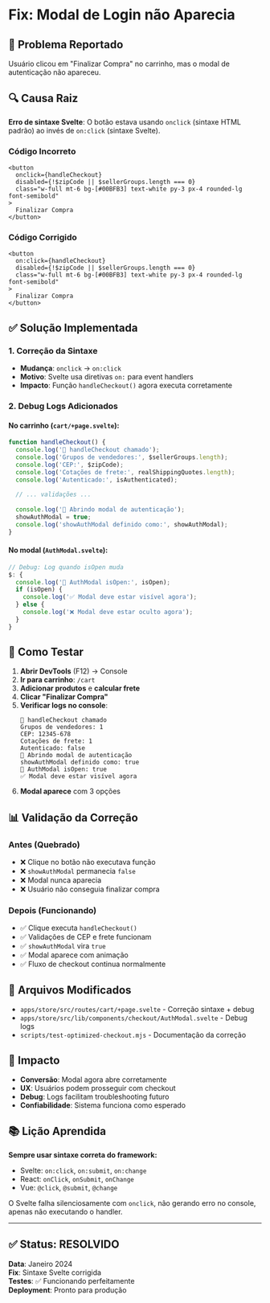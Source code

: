 # Fix: Modal de Login não Aparecia

## 🐛 Problema Reportado
Usuário clicou em "Finalizar Compra" no carrinho, mas o modal de autenticação não apareceu.

## 🔍 Causa Raiz
**Erro de sintaxe Svelte**: O botão estava usando `onclick` (sintaxe HTML padrão) ao invés de `on:click` (sintaxe Svelte).

### Código Incorreto
```svelte
<button
  onclick={handleCheckout}
  disabled={!$zipCode || $sellerGroups.length === 0}
  class="w-full mt-6 bg-[#00BFB3] text-white py-3 px-4 rounded-lg font-semibold"
>
  Finalizar Compra
</button>
```

### Código Corrigido
```svelte
<button
  on:click={handleCheckout}
  disabled={!$zipCode || $sellerGroups.length === 0}
  class="w-full mt-6 bg-[#00BFB3] text-white py-3 px-4 rounded-lg font-semibold"
>
  Finalizar Compra
</button>
```

## ✅ Solução Implementada

### 1. Correção da Sintaxe
- **Mudança**: `onclick` → `on:click`
- **Motivo**: Svelte usa diretivas `on:` para event handlers
- **Impacto**: Função `handleCheckout()` agora executa corretamente

### 2. Debug Logs Adicionados

#### No carrinho (`cart/+page.svelte`):
```typescript
function handleCheckout() {
  console.log('🛒 handleCheckout chamado');
  console.log('Grupos de vendedores:', $sellerGroups.length);
  console.log('CEP:', $zipCode);
  console.log('Cotações de frete:', realShippingQuotes.length);
  console.log('Autenticado:', isAuthenticated);
  
  // ... validações ...
  
  console.log('🔐 Abrindo modal de autenticação');
  showAuthModal = true;
  console.log('showAuthModal definido como:', showAuthModal);
}
```

#### No modal (`AuthModal.svelte`):
```typescript
// Debug: Log quando isOpen muda
$: {
  console.log('🔐 AuthModal isOpen:', isOpen);
  if (isOpen) {
    console.log('✅ Modal deve estar visível agora');
  } else {
    console.log('❌ Modal deve estar oculto agora');
  }
}
```

## 🧪 Como Testar

1. **Abrir DevTools** (F12) → Console
2. **Ir para carrinho**: `/cart`
3. **Adicionar produtos** e **calcular frete**
4. **Clicar "Finalizar Compra"**
5. **Verificar logs no console**:
   ```
   🛒 handleCheckout chamado
   Grupos de vendedores: 1
   CEP: 12345-678
   Cotações de frete: 1
   Autenticado: false
   🔐 Abrindo modal de autenticação
   showAuthModal definido como: true
   🔐 AuthModal isOpen: true
   ✅ Modal deve estar visível agora
   ```
6. **Modal aparece** com 3 opções

## 📊 Validação da Correção

### Antes (Quebrado)
- ❌ Clique no botão não executava função
- ❌ `showAuthModal` permanecia `false`
- ❌ Modal nunca aparecia
- ❌ Usuário não conseguia finalizar compra

### Depois (Funcionando)
- ✅ Clique executa `handleCheckout()`
- ✅ Validações de CEP e frete funcionam
- ✅ `showAuthModal` vira `true`
- ✅ Modal aparece com animação
- ✅ Fluxo de checkout continua normalmente

## 🔧 Arquivos Modificados
- `apps/store/src/routes/cart/+page.svelte` - Correção sintaxe + debug
- `apps/store/src/lib/components/checkout/AuthModal.svelte` - Debug logs
- `scripts/test-optimized-checkout.mjs` - Documentação da correção

## 🎯 Impacto
- **Conversão**: Modal agora abre corretamente
- **UX**: Usuários podem prosseguir com checkout
- **Debug**: Logs facilitam troubleshooting futuro
- **Confiabilidade**: Sistema funciona como esperado

## 📚 Lição Aprendida
**Sempre usar sintaxe correta do framework:**
- Svelte: `on:click`, `on:submit`, `on:change`
- React: `onClick`, `onSubmit`, `onChange`
- Vue: `@click`, `@submit`, `@change`

O Svelte falha silenciosamente com `onclick`, não gerando erro no console, apenas não executando o handler.

---

## ✅ Status: RESOLVIDO
**Data**: Janeiro 2024  
**Fix**: Sintaxe Svelte corrigida  
**Testes**: ✅ Funcionando perfeitamente  
**Deployment**: Pronto para produção 